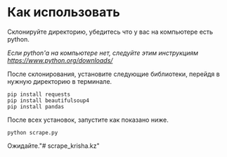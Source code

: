 # Как использовать

Склонируйте директорию, убедитесь что у вас на компьютере есть python.

_Если python'а на компьютере нет, следуйте этим инструкциям https://www.python.org/downloads/_

После склонирования, установите следующие библиотеки, перейдя в нужную директорию в терминале.
```
pip install requests
pip install beautifulsoup4
pip install pandas
```
После всех установок, запустите как показано ниже.

```
python scrape.py
```

Ожидайте."# scrape_krisha.kz" 
